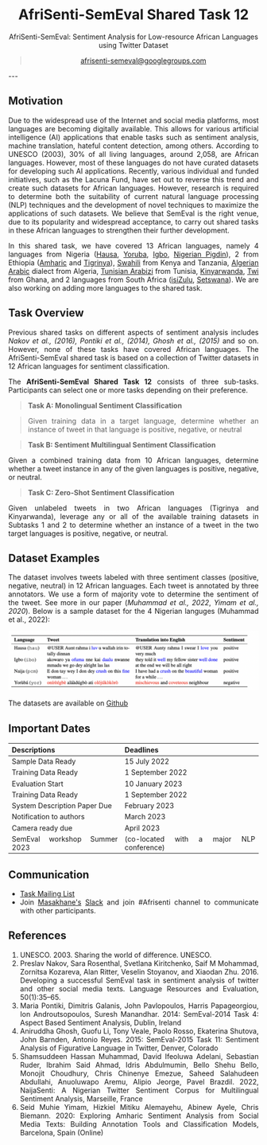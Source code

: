 <center>

#   **AfriSenti-SemEval Shared Task 12** 
AfriSenti-SemEval: Sentiment Analysis for Low-resource African Languages using Twitter Dataset

> [afrisenti-semeval@googlegroups.com](afrisenti-semeval@googlegroups.com)
</center>
---

## **Motivation**

Due to the widespread use of the Internet and social media platforms, most languages are becoming digitally available. This allows for various artificial
intelligence (AI) applications that enable tasks such as sentiment analysis, machine translation, hateful content detection, among others. According to UNESCO (2003), 30% of all living languages, around 2,058, are African languages. However, most of these languages do not have curated datasets for developing such AI applications. Recently, various individual and funded initiatives, such as the Lacuna Fund, have set out to reverse
this trend and create such datasets for African languages. However, research is required to determine both the suitability of current natural language processing (NLP) techniques and the development of novel techniques to maximize the applications of such datasets. We believe that SemEval is the right venue, due to its popularity and widespread acceptance, to carry out shared tasks in these African languages to strengthen their further development.

In this shared task, we have covered 13 African languages, namely 4 languages from Nigeria ([Hausa](https://en.wikipedia.org/wiki/Hausa_language), [Yoruba](https://en.wikipedia.org/wiki/Yoruba_language), [Igbo](https://en.wikipedia.org/wiki/Igbo_language), [Nigerian Pigdin](https://en.wikipedia.org/wiki/Nigerian_Pidgin)), 2 from Ethiopia ([Amharic](https://en.wikipedia.org/wiki/Amharic) and [Tigrinya](https://en.wikipedia.org/wiki/Tigrinya_language)), [Swahili](https://en.wikipedia.org/wiki/Swahili_language) from Kenya and Tanzania,  [Algerian Arabic](https://en.wikipedia.org/wiki/Algerian_Arabic) dialect from Algeria, [Tunisian Arabizi](https://en.wikipedia.org/wiki/Tunisian_Arabic) from Tunisia, [Kinyarwanda](https://en.wikipedia.org/wiki/Kinyarwanda), [Twi](https://en.wikipedia.org/wiki/Twi) from Ghana, and 2 languages from South Africa ([isiZulu](https://en.wikipedia.org/wiki/Zulu_language), [Setswana](https://en.wikipedia.org/wiki/Tswana_language)). We are also working on adding more languages to the shared task.



## **Task Overview**

Previous shared tasks on different aspects of sentiment analysis includes <cite>Nakov et al., (2016), Pontiki et al., (2014), Ghosh et al., (2015)</cite> and so on. However, none of these tasks have covered African languages. The AfriSenti-SemEval shared task is based on a collection of Twitter datasets in 12 African languages for sentiment classification.

The **AfriSenti-SemEval Shared Task 12** consists of three sub-tasks. Participants can select one or more tasks depending on their preference. 

> **Task A: Monolingual Sentiment Classification**

> Given training data in a target language, determine whether an instance of tweet in that language is positive, negative, or neutral

> **Task B: Sentiment  Multilingual Sentiment Classification**

Given a combined training data from 10 African languages, determine whether a tweet instance in any of the given languages is positive, negative, or neutral.

> **Task C: Zero-Shot Sentiment Classification**

Given unlabeled tweets in two African languages (Tigrinya and Kinyarwanda), leverage any or all of the available training datasets in Subtasks 1 and 2 to determine whether an instance of a tweet in the two target languages is positive, negative, or neutral.

## **Dataset Examples**

The dataset involves tweets labeled with three sentiment classes (positive, negative, neutral) in 12 African languages. Each tweet is annotated by three annotators. We use a form of majority vote to determine the sentiment of the tweet. See more in our paper (<cite>Muhammad et al., 2022</cite>, <cite>Yimam et al., 2020</cite>).
 Below is a sample dataset for the 4 Nigerian languges (Muhammad et al., 2022):

![Dataset Example](dataset.png)

The datasets are available on [Github](https://github.com/afrisenti-semeval/afrisent-semeval-dataset)


## **Important Dates**


| Descriptions |  Deadlines |
| --- | --- |
| Sample Data Ready  | 15 July 2022 |
| Training Data Ready | 1 September 2022 |
| Evaluation Start  | 10 January 2023|
| Training Data Ready | 1 September 2022 |
| System Description Paper Due |  February 2023  |
| Notification to authors   | March 2023   |
| Camera ready due   | April 2023  |
| SemEval workshop Summer 2023  |(co-located with a major NLP conference) | 



## **Communication**

- [Task Mailing List](afrisenti-semeval@googlegroups.com) 
- Join [Masakhane's](https://www.masakhane.io) [Slack](https://join.slack.com/t/masakhane-nlp/shared_invite/zt-1cg72ed5u-01xYqGd1MdXcbSEvZ435YA) and join #Afrisenti channel to communicate with other participants.


## References

   1. UNESCO. 2003. Sharing the world of difference. UNESCO.
   2. Preslav Nakov, Sara Rosenthal, Svetlana Kiritchenko, Saif M Mohammad, Zornitsa Kozareva, Alan Ritter, Veselin Stoyanov, and Xiaodan Zhu. 2016. Developing a successful SemEval task in sentiment analysis of twitter and other social media texts. Language Resources and Evaluation, 50(1):35–65.
   3. Maria Pontiki, Dimitris Galanis, John Pavlopoulos, Harris Papageorgiou, Ion Androutsopoulos, Suresh Manandhar. 2014: SemEval-2014 Task 4: Aspect Based Sentiment Analysis, Dublin, Ireland
   4. Aniruddha Ghosh, Guofu Li, Tony Veale, Paolo Rosso, Ekaterina Shutova, John Barnden, Antonio Reyes. 2015: SemEval-2015 Task 11: Sentiment Analysis of Figurative Language in Twitter, Denver, Colorado
   5. Shamsuddeen Hassan Muhammad, David Ifeoluwa Adelani, Sebastian Ruder, Ibrahim Said Ahmad, Idris Abdulmumin, Bello Shehu Bello, Monojit Choudhury, Chris Chinenye Emezue, Saheed Salahudeen Abdullahi, Anuoluwapo Aremu, Alipio Jeorge, Pavel Brazdil. 2022, NaijaSenti: A Nigerian Twitter Sentiment Corpus for Multilingual Sentiment Analysis, Marseille, France
   6. Seid Muhie Yimam, Hizkiel Mitiku Alemayehu, Abinew Ayele, Chris Biemann. 2020: Exploring Amharic Sentiment Analysis from Social Media Texts: Building Annotation Tools and Classification Models, Barcelona, Spain (Online)


<style>
body {
text-align: justify}
</style>

